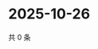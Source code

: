 # 2025-10-26

共 0 条

<!-- BEGIN ZHIHUQUESTIONS -->
<!-- 最后更新时间 Sun Oct 26 2025 06:09:45 GMT+0800 (China Standard Time) -->

<!-- END ZHIHUQUESTIONS -->
